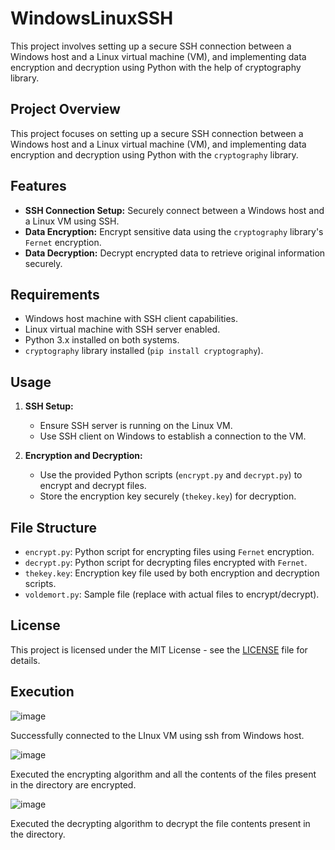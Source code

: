 # WindowsLinuxSSH
This project involves setting up a secure SSH connection between a Windows host and a Linux virtual machine (VM), and implementing data encryption and decryption using Python with the help of cryptography library.
## Project Overview
This project focuses on setting up a secure SSH connection between a Windows host and a Linux virtual machine (VM), and implementing data encryption and decryption using Python with the `cryptography` library.

## Features
- **SSH Connection Setup:** Securely connect between a Windows host and a Linux VM using SSH.
- **Data Encryption:** Encrypt sensitive data using the `cryptography` library's `Fernet` encryption.
- **Data Decryption:** Decrypt encrypted data to retrieve original information securely.

## Requirements
- Windows host machine with SSH client capabilities.
- Linux virtual machine with SSH server enabled.
- Python 3.x installed on both systems.
- `cryptography` library installed (`pip install cryptography`).

## Usage
1. **SSH Setup:**
   - Ensure SSH server is running on the Linux VM.
   - Use SSH client on Windows to establish a connection to the VM.

2. **Encryption and Decryption:**
   - Use the provided Python scripts (`encrypt.py` and `decrypt.py`) to encrypt and decrypt files.
   - Store the encryption key securely (`thekey.key`) for decryption.

## File Structure
- `encrypt.py`: Python script for encrypting files using `Fernet` encryption.
- `decrypt.py`: Python script for decrypting files encrypted with `Fernet`.
- `thekey.key`: Encryption key file used by both encryption and decryption scripts.
- `voldemort.py`: Sample file (replace with actual files to encrypt/decrypt).

## License
This project is licensed under the MIT License - see the [LICENSE](LICENSE) file for details.

## Execution

![image](https://github.com/Shankhosuvro-G/WindowsLinuxSSL/assets/98182979/7609298d-e144-4713-b3bd-91fa6131b38d)

Successfully connected to the LInux VM using ssh from Windows host.

![image](https://github.com/Shankhosuvro-G/WindowsLinuxSSL/assets/98182979/3aee7151-91d6-463b-abf8-4469b4e2367d)

Executed the encrypting algorithm and all the contents of the files present in the directory are encrypted.

![image](https://github.com/Shankhosuvro-G/WindowsLinuxSSL/assets/98182979/02b54c2a-d5ad-4b6f-91cf-da72efb316b7)

Executed the decrypting algorithm to decrypt the file contents present in the directory.






